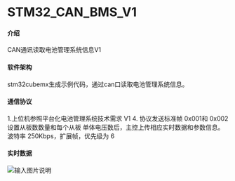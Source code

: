 # STM32_CAN_BMS_V1

#### 介绍
CAN通讯读取电池管理系统信息V1

#### 软件架构
stm32cubemx生成示例代码，通过can口读取电池管理系统信息。


#### 通信协议

1.上位机参照平台化电池管理系统技术需求 V1 4. 协议发送标准帧 0x001和 0x002设置从板数数量和每个从板
单体电压数后，主控上传相应实时数据和参数信息。 波特率 250Kbps，扩展帧，优先级为 6


#### 实时数据

![输入图片说明](https://images.gitee.com/uploads/images/2021/0205/145431_088d49e7_5440508.png "图片1.png")

